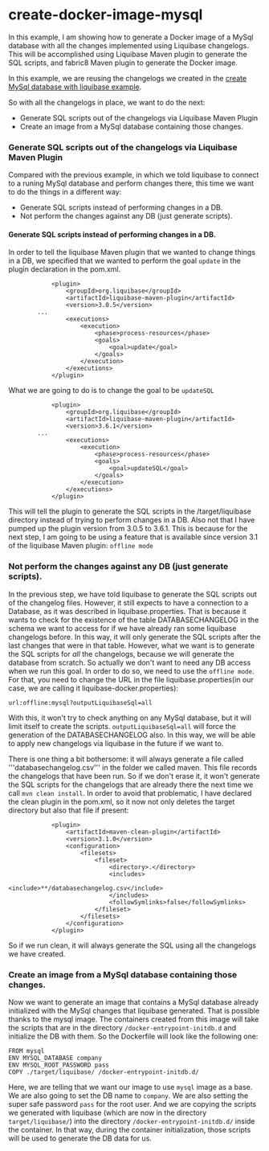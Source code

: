# create-docker-image-mysql
In this example, I am showing how to generate a Docker image of a MySql database with all the changes implemented using Liquibase changelogs. This will be accomplished using Liquibase Maven plugin to generate the SQL scripts, and fabric8 Maven plugin to generate the Docker image.

In this example, we are reusing the changelogs we created in the [create MySql database with liquibase example](https://github.com/rafatoba/liquibase-examples/tree/create-submodules/bare-liquibase-mysql).

So with all the changelogs in place, we want to do the next:
* Generate SQL scripts out of the changelogs via Liquibase Maven Plugin
* Create an image from a MySql database containing those changes.

### Generate SQL scripts out of the changelogs via Liquibase Maven Plugin ###
Compared with the previous example, in which we told liquibase to connect to a runing MySql database and perform changes there, this time we want to do the things in a different way:
* Generate SQL scripts instead of performing changes in a DB.
* Not perform the changes against any DB (just generate scripts).

#### Generate SQL scripts instead of performing changes in a DB. ####
In order to tell the liquibase Maven plugin that we wanted to change things in a DB, we specified that we wanted to perform the goal ```update``` in the plugin declaration in the pom.xml.
```
			<plugin>
				<groupId>org.liquibase</groupId>
				<artifactId>liquibase-maven-plugin</artifactId>
				<version>3.0.5</version> 
        ...
				<executions>
					<execution>
						<phase>process-resources</phase>
						<goals>
							<goal>update</goal>
						</goals>
					</execution>
				</executions>
			</plugin>
```
What we are going to do is to change the goal to be ```updateSQL```
```
			<plugin>
				<groupId>org.liquibase</groupId>
				<artifactId>liquibase-maven-plugin</artifactId>
				<version>3.6.1</version>
        ...
				<executions>
					<execution>
						<phase>process-resources</phase>
						<goals>
							<goal>updateSQL</goal>
						</goals>
					</execution>
				</executions>
			</plugin>
```
This will tell the plugin to generate the SQL scripts in the /target/liquibase directory instead of trying to perform changes in a DB. 
Also not that I have pumped up the plugin version from 3.0.5 to 3.6.1. This is because for the next step, I am going to be using a feature that is available since version 3.1 of the liquibase Maven plugin: ```offline mode```
### Not perform the changes against any DB (just generate scripts). ###
In the previous step, we have told liquibase to generate the SQL scripts out of the changelog files. However, it still expects to have a connection to a Database, as it was described in liquibase.properties. That is because it wants to check for the existence of the table DATABASECHANGELOG in the schema we want to access for if we have already ran some liquibase changelogs before. In this way, it will only generate the SQL scripts after the last changes that were in that table.
However, what we want is to generate the SQL scripts for *all* the changelogs, because we will generate the database from scratch. So actually we don't want to need any DB access when we run this goal. In order to do so, we need to use the ```offline mode```. For that, you need to change the URL in the file liquibase.properties(in our case, we are calling it liquibase-docker.properties):
```
url:offline:mysql?outputLiquibaseSql=all

```
With this, it won't try to check anything on any MySql database, but it will limit itself to create the scripts. ```outputLiquibaseSql=all``` will force the generation of the DATABASECHANGELOG also. In this way, we will be able to apply new changelogs via liquibase in the future if we want to.

There is one thing a bit bothersome: it will always generate a file called '''databasechangelog.csv''' in the folder we called maven. This file records the changelogs that have been run. So if we don't erase it, it won't generate the SQL scripts for the changelogs that are already there the next time we call ```mvn clean install```.
In order to avoid that problematic, I have declared the clean plugin in the pom.xml, so it now not only deletes the target directory but also that file if present:
```
			<plugin>
				<artifactId>maven-clean-plugin</artifactId>
				<version>3.1.0</version>
				<configuration>
					<filesets>
						<fileset>
							<directory>.</directory>
							<includes>
								<include>**/databasechangelog.csv</include>
							</includes>
							<followSymlinks>false</followSymlinks>
						</fileset>
					</filesets>
				</configuration>
			</plugin>
```
So if we run clean, it will always generate the SQL using all the changelogs we have created.

### Create an image from a MySql database containing those changes. ###
Now we want to generate an image that contains a MySql database already initialized with the MySql changes that liquibase generated. That is possible thanks to the mysql image. The containers created from this image will take the scripts that are in the directory `/docker-entrypoint-initdb.d` and initialize the DB with them. So the Dockerfile will look like the following one:
```
FROM mysql
ENV MYSQL_DATABASE company
ENV MYSQL_ROOT_PASSWORD pass
COPY ./target/liquibase/ /docker-entrypoint-initdb.d/
```
Here, we are telling that we want our image to use ```mysql``` image as a base. We are also going to set the DB name to `company`. We are also setting the super safe password `pass` for the root user. And we are copying the scripts we generated with liquibase (which are now in the directory `target/liquibase/`) into the directory `/docker-entrypoint-initdb.d/` inside the container. In that way, during the container initialization, those scripts will be used to generate the DB data for us.
